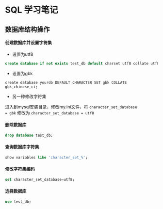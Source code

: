 # SQL 学习笔记

## 数据库结构操作

#### 创建数据库并设置字符集
- 设置为utf8

```sql
create database if not exists test_db default charset utf8 collate utf8_general_ci;
```

- 设置为gbk

```
create database yourdb DEFAULT CHARACTER SET gbk COLLATE gbk_chinese_ci;
```

- 另一种修改字符集

进入到mysql安装目录，修改my.ini文件，将 <code>character_set_database = gbk</code> 修改为 <code>character_set_database = utf8</code>

#### 删除数据库

```sql
drop database test_db;
```

#### 查询数据库字符集

```sql
show variables like 'character_set_%';
```

#### 修改字符集编码

```sql
set character_set_database=utf8;
```

#### 选择数据库

```sql
use test_db;
```

